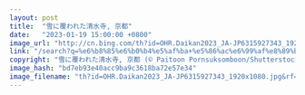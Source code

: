 ```yaml
---
layout: post
title:  "雪に覆われた清水寺, 京都"
date:   "2023-01-19 15:00:00 +0800"
image_url: "http://cn.bing.com/th?id=OHR.Daikan2023_JA-JP6315927343_1920x1080.jpg&rf=LaDigue_1920x1080.jpg&pid=hp"
link: "/search?q=%e6%b8%85%e6%b0%b4%e5%af%ba+%e5%86%ac%e6%99%af%e8%89%b2&form=hpcapt&filters=HpDate%3a%2220230119_1500%22"
copyright: "雪に覆われた清水寺, 京都 (© Paitoon Pornsuksomboon/Shutterstock)"
image_hash: "bd7eb93e40acc9ba9c3618ba72e57e34"
image_filename: "th?id=OHR.Daikan2023_JA-JP6315927343_1920x1080.jpg&rf=LaDigue_1920x1080.jpg&pid=hp"
---
```

